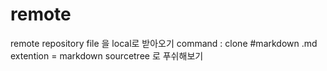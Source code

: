# remote
remote repository file 을 local로 받아오기
command : clone
#markdown
.md extention = markdown
sourcetree 로 푸쉬해보기
